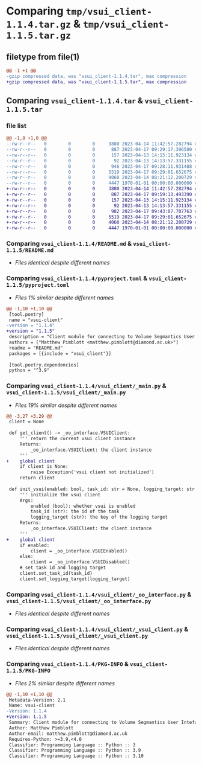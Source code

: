 # Comparing `tmp/vsui_client-1.1.4.tar.gz` & `tmp/vsui_client-1.1.5.tar.gz`

## filetype from file(1)

```diff
@@ -1 +1 @@
-gzip compressed data, was "vsui_client-1.1.4.tar", max compression
+gzip compressed data, was "vsui_client-1.1.5.tar", max compression
```

## Comparing `vsui_client-1.1.4.tar` & `vsui_client-1.1.5.tar`

### file list

```diff
@@ -1,8 +1,8 @@
--rw-r--r--   0        0        0     3880 2023-04-14 11:42:57.282794 vsui_client-1.1.4/README.md
--rw-r--r--   0        0        0      887 2023-04-17 09:29:17.396500 vsui_client-1.1.4/pyproject.toml
--rw-r--r--   0        0        0      157 2023-04-13 14:15:11.923134 vsui_client-1.1.4/vsui_client/__init__.py
--rw-r--r--   0        0        0       92 2023-04-13 14:13:57.331155 vsui_client-1.1.4/vsui_client/_log.py
--rw-r--r--   0        0        0      946 2023-04-17 09:28:11.931488 vsui_client-1.1.4/vsui_client/_main.py
--rw-r--r--   0        0        0     5519 2023-04-17 09:29:01.652675 vsui_client-1.1.4/vsui_client/_oo_interface.py
--rw-r--r--   0        0        0     4060 2023-04-14 08:21:12.200729 vsui_client-1.1.4/vsui_client/_vsui_client.py
--rw-r--r--   0        0        0     4447 1970-01-01 00:00:00.000000 vsui_client-1.1.4/PKG-INFO
+-rw-r--r--   0        0        0     3880 2023-04-14 11:42:57.282794 vsui_client-1.1.5/README.md
+-rw-r--r--   0        0        0      887 2023-04-17 09:59:13.493390 vsui_client-1.1.5/pyproject.toml
+-rw-r--r--   0        0        0      157 2023-04-13 14:15:11.923134 vsui_client-1.1.5/vsui_client/__init__.py
+-rw-r--r--   0        0        0       92 2023-04-13 14:13:57.331155 vsui_client-1.1.5/vsui_client/_log.py
+-rw-r--r--   0        0        0      982 2023-04-17 09:43:07.707763 vsui_client-1.1.5/vsui_client/_main.py
+-rw-r--r--   0        0        0     5519 2023-04-17 09:29:01.652675 vsui_client-1.1.5/vsui_client/_oo_interface.py
+-rw-r--r--   0        0        0     4060 2023-04-14 08:21:12.200729 vsui_client-1.1.5/vsui_client/_vsui_client.py
+-rw-r--r--   0        0        0     4447 1970-01-01 00:00:00.000000 vsui_client-1.1.5/PKG-INFO
```

### Comparing `vsui_client-1.1.4/README.md` & `vsui_client-1.1.5/README.md`

 * *Files identical despite different names*

### Comparing `vsui_client-1.1.4/pyproject.toml` & `vsui_client-1.1.5/pyproject.toml`

 * *Files 1% similar despite different names*

```diff
@@ -1,10 +1,10 @@
 [tool.poetry]
 name = "vsui-client"
-version = "1.1.4"
+version = "1.1.5"
 description = "Client module for connecting to Volume Segmantics User Inteface"
 authors = ["Matthew Pimblott <matthew.pimblott@diamond.ac.uk>"]
 readme = "README.md"
 packages = [{include = "vsui_client"}]
 
 [tool.poetry.dependencies]
 python = "^3.9"
```

### Comparing `vsui_client-1.1.4/vsui_client/_main.py` & `vsui_client-1.1.5/vsui_client/_main.py`

 * *Files 19% similar despite different names*

```diff
@@ -3,27 +3,29 @@
 client = None
 
 def get_client() -> _oo_interface.VSUIClient:
     ''' return the current vsui client instance
     Returns:
         _oo_interface.VSUIClient: the client instance
     '''
+    global client
     if client is None:
         raise Exception('vsui client not initialized')
     return client
 
 def init_vsui(enabled: bool, task_id: str = None, logging_target: str = None) -> _oo_interface.VSUIClient:
     ''' initialize the vsui client
     Args:
         enabled (bool): whether vsui is enabled
         task_id (str): the id of the task
         logging_target (str): the key of the logging target
     Returns:
         _oo_interface.VSUIClient: the client instance
     '''
+    global client
     if enabled:
         client = _oo_interface.VSUIEnabled()
     else:
         client = _oo_interface.VSUIDisabled()
     # set task id and logging target
     client.set_task_id(task_id)
     client.set_logging_target(logging_target)
```

### Comparing `vsui_client-1.1.4/vsui_client/_oo_interface.py` & `vsui_client-1.1.5/vsui_client/_oo_interface.py`

 * *Files identical despite different names*

### Comparing `vsui_client-1.1.4/vsui_client/_vsui_client.py` & `vsui_client-1.1.5/vsui_client/_vsui_client.py`

 * *Files identical despite different names*

### Comparing `vsui_client-1.1.4/PKG-INFO` & `vsui_client-1.1.5/PKG-INFO`

 * *Files 2% similar despite different names*

```diff
@@ -1,10 +1,10 @@
 Metadata-Version: 2.1
 Name: vsui-client
-Version: 1.1.4
+Version: 1.1.5
 Summary: Client module for connecting to Volume Segmantics User Inteface
 Author: Matthew Pimblott
 Author-email: matthew.pimblott@diamond.ac.uk
 Requires-Python: >=3.9,<4.0
 Classifier: Programming Language :: Python :: 3
 Classifier: Programming Language :: Python :: 3.9
 Classifier: Programming Language :: Python :: 3.10
```


